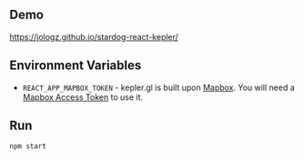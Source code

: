 ## Demo

https://jologz.github.io/stardog-react-kepler/

## Environment Variables

-   `REACT_APP_MAPBOX_TOKEN` - kepler.gl is built upon [Mapbox](https://www.mapbox.com/). You will need a [Mapbox Access Token](https://www.mapbox.com/help/define-access-token/) to use it.

## Run

`npm start`
